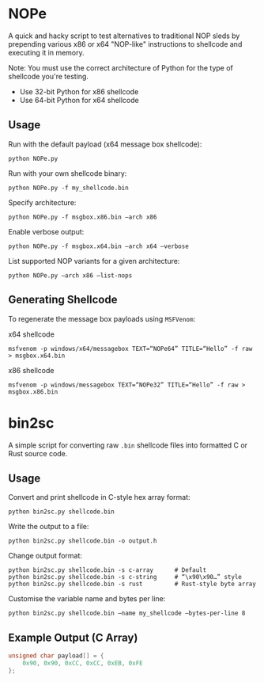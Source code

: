 # NOPe

A quick and hacky script to test alternatives to traditional NOP sleds by prepending various x86 or x64 "NOP-like" instructions to shellcode and executing it in memory.

Note: You must use the correct architecture of Python for the type of shellcode you're testing.

- Use 32-bit Python for x86 shellcode
- Use 64-bit Python for x64 shellcode

## Usage

Run with the default payload (x64 message box shellcode):
```
python NOPe.py
```

Run with your own shellcode binary:
```
python NOPe.py -f my_shellcode.bin
```

Specify architecture:
```
python NOPe.py -f msgbox.x86.bin –arch x86
```

Enable verbose output:
```
python NOPe.py -f msgbox.x64.bin –arch x64 –verbose
```

List supported NOP variants for a given architecture:
```
python NOPe.py –arch x86 –list-nops
```

## Generating Shellcode

To regenerate the message box payloads using `MSFVenom`:

x64 shellcode
```
msfvenom -p windows/x64/messagebox TEXT=“NOPe64” TITLE=“Hello” -f raw > msgbox.x64.bin
```

x86 shellcode
```
msfvenom -p windows/messagebox TEXT=“NOPe32” TITLE=“Hello” -f raw > msgbox.x86.bin
```

# bin2sc

A simple script for converting raw `.bin` shellcode files into formatted C or Rust source code.

## Usage

Convert and print shellcode in C-style hex array format:
```
python bin2sc.py shellcode.bin
```
Write the output to a file:

```
python bin2sc.py shellcode.bin -o output.h
```

Change output format:

```
python bin2sc.py shellcode.bin -s c-array      # Default
python bin2sc.py shellcode.bin -s c-string     # “\x90\x90…” style
python bin2sc.py shellcode.bin -s rust         # Rust-style byte array
```
Customise the variable name and bytes per line:
```
python bin2sc.py shellcode.bin –name my_shellcode –bytes-per-line 8
```

## Example Output (C Array)

```c
unsigned char payload[] = {
    0x90, 0x90, 0xCC, 0xCC, 0xEB, 0xFE
};
```